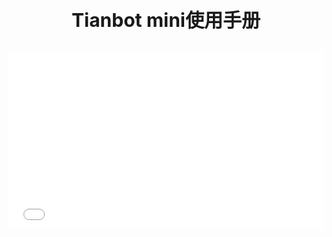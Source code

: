 <p style="font-size:30px; font-weight: bolder; text-align:center "> Tianbot mini使用手册</p>


<div style="position: relative; padding-bottom: 56.25%; height: 0;">
  <iframe src="//player.bilibili.com/player.html?aid=636973249&bvid=BV1zb4y1x7Cd&cid=541496541&p=1&autoplay=0" scrolling="no" border="0" frameborder="no" framespacing="0" allowfullscreen="true" style="position: absolute; top: 0; left: 0; width: 100%; height: 100%;"> </iframe>
</div>